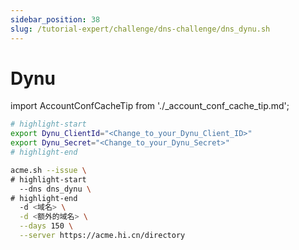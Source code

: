 ```yaml
---
sidebar_position: 38
slug: /tutorial-expert/challenge/dns-challenge/dns_dynu.sh
---
```


# Dynu



import AccountConfCacheTip from './_account_conf_cache_tip.md';

<AccountConfCacheTip />

```bash
# highlight-start
export Dynu_ClientId="<Change_to_your_Dynu_Client_ID>"
export Dynu_Secret="<Change_to_your_Dynu_Secret>"
# highlight-end

acme.sh --issue \
# highlight-start
  --dns dns_dynu \
# highlight-end
  -d <域名> \
  -d <额外的域名> \
  --days 150 \
  --server https://acme.hi.cn/directory
```
